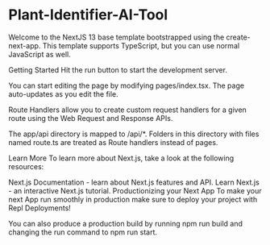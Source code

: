 # Plant-Identifier-AI-Tool

Welcome to the NextJS 13 base template bootstrapped using the create-next-app. This template supports TypeScript, but you can use normal JavaScript as well.

Getting Started
Hit the run button to start the development server.

You can start editing the page by modifying pages/index.tsx. The page auto-updates as you edit the file.

Route Handlers allow you to create custom request handlers for a given route using the Web Request and Response APIs.

The app/api directory is mapped to /api/*. Folders in this directory with files named route.ts are treated as Route handlers instead of pages.

Learn More
To learn more about Next.js, take a look at the following resources:

Next.js Documentation - learn about Next.js features and API.
Learn Next.js - an interactive Next.js tutorial.
Productionizing your Next App
To make your next App run smoothly in production make sure to deploy your project with Repl Deployments!

You can also produce a production build by running npm run build and changing the run command to npm run start.
